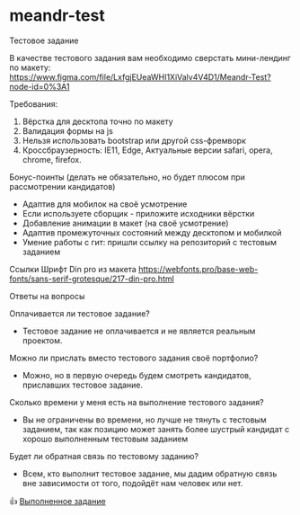 # meandr-test

Тестовое задание

В качестве тестового задания вам необходимо сверстать мини-лендинг по макету:
https://www.figma.com/file/LxfgjEUeaWHI1XiValv4V4D1/Meandr-Test?node-id=0%3A1

Требования:
1. Вёрстка для десктопа точно по макету
2. Валидация формы на js
3. Нельзя использовать bootstrap или другой css-фремворк
4. Кроссбраузерность: IE11, Edge, Актуальные версии safari, opera, chrome, firefox.

Бонус-поинты
(делать не обязательно, но будет плюсом при рассмотрении кандидатов)
- Адаптив для мобилок на своё усмотрение
- Если используете сборщик - приложите исходники вёрстки
- Добавление анимации в макет (на своё усмотрение)
- Адаптив промежуточных состояний между десктопом и мобилкой
- Умение работы с гит: пришли ссылку на репозиторий с тестовым заданием

Ссылки
Шрифт Din pro из макета	
https://webfonts.pro/base-web-fonts/sans-serif-grotesque/217-din-pro.html

Ответы на вопросы

Оплачивается ли тестовое задание?
- Тестовое задание не оплачивается и не является реальным проектом.

Можно ли прислать вместо тестового задания своё портфолио?
- Можно, но в первую очередь будем смотреть кандидатов, приславших тестовое задание.

Сколько времени у меня есть на выполнение тестового задания?
- Вы не ограничены во времени, но лучше не тянуть с тестовым заданием, так как позицию может занять более шустрый кандидат с хорошо выполненным тестовым заданием

Будет ли обратная связь по тестовому заданию?
- Всем, кто выполнит тестовое задание, мы дадим обратную связь вне зависимости от того, подойдёт нам человек или нет.

 :+1: [Выполненное задание](http://temp.phomka.ru/meandr/)
